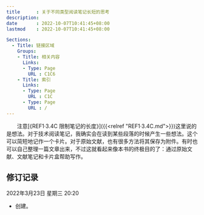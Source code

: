 ```yaml
---
title      : 关于不同类型阅读笔记长短的思考
description: 
date       : 2022-10-07T10:41:45+08:00
lastmod    : 2022-10-07T10:41:45+08:00

Sections:
  - Title: 链接区域
    Groups:
    - Title: 相关内容
      Links:
      - Type: Page
        URL : C1C6
    - Title: 索引
      Links:
      - Type: Page
        URL : C1C
      - Type: Page
        URL : /
---
```


　　注意[《REF1·3.4C 限制笔记的长度》]({{<relref "REF1·3.4C.md">}})这里说的是想法。对于技术阅读笔记，我确实会在读到某些段落的时候产生一些想法。这个可以简短地记作一个卡片。对于原始文献，也有很多方法将其保存为附件。有时也可以自己整理一篇文章出来，不过这就看起来像本书的终极目的了：通过原始文献、文献笔记和卡片盒帮助写作。

## 修订记录
2022年3月23日 星期三 20:20
* 创建。